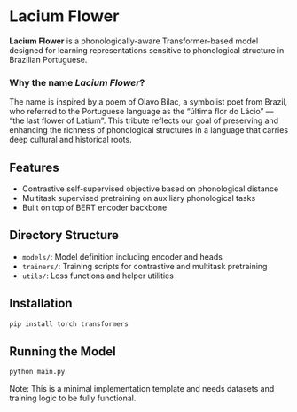 # Lacium Flower

**Lacium Flower** is a phonologically-aware Transformer-based model designed for learning representations sensitive to phonological structure in Brazilian Portuguese.

### Why the name *Lacium Flower*?

The name is inspired by a poem of Olavo Bilac, a symbolist poet from Brazil, who referred to the Portuguese language as the “última flor do Lácio” — “the last flower of Latium”. This tribute reflects our goal of preserving and enhancing the richness of phonological structures in a language that carries deep cultural and historical roots.

## Features

- Contrastive self-supervised objective based on phonological distance
- Multitask supervised pretraining on auxiliary phonological tasks
- Built on top of BERT encoder backbone

## Directory Structure

- `models/`: Model definition including encoder and heads
- `trainers/`: Training scripts for contrastive and multitask pretraining
- `utils/`: Loss functions and helper utilities

## Installation

```bash
pip install torch transformers
```

## Running the Model

```bash
python main.py
```

Note: This is a minimal implementation template and needs datasets and training logic to be fully functional.
